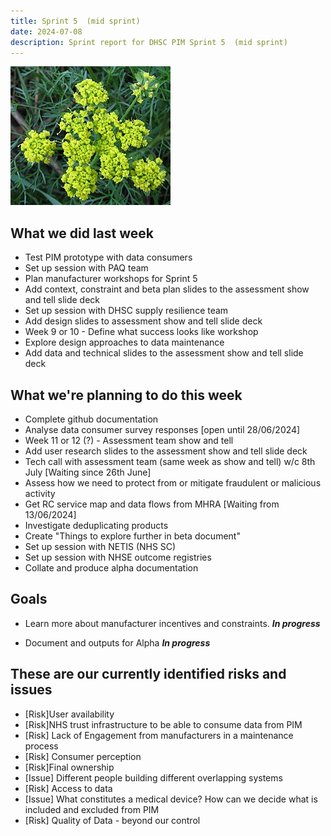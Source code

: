 ```yaml
---
title: Sprint 5  (mid sprint)
date: 2024-07-08
description: Sprint report for DHSC PIM Sprint 5  (mid sprint)
---
```


![Wild Fennel](wildFennel.jpg)

What we did last week
---------------------
- Test PIM prototype with data consumers
- Set up session with PAQ team
- Plan manufacturer workshops for Sprint 5
- Add context, constraint and beta plan slides to the assessment show and tell slide deck
- Set up session with DHSC supply resilience team
- Add design slides to assessment show and tell slide deck
- Week 9 or 10 - Define what success looks like workshop
- Explore design approaches to data maintenance
- Add data and technical slides to the assessment show and tell slide deck


What we're planning to do this week
-----------------------------------
- Complete github documentation
- Analyse data consumer survey responses [open until 28/06/2024]
- Week 11 or 12 (?) - Assessment team show and tell
- Add user research slides to the assessment show and tell slide deck
- Tech call with assessment team (same week as show and tell) w/c 8th July [Waiting since 26th June]
- Assess how we need to protect from or mitigate fraudulent or malicious activity
- Get RC service map and data flows from MHRA [Waiting from 13/06/2024]
- Investigate deduplicating products
- Create "Things to explore further in beta document"
- Set up session with NETIS (NHS SC)
- Set up session with NHSE outcome registries
- Collate and produce alpha documentation


Goals
-----
- Learn more about manufacturer incentives and constraints.
 <span class="badge bg-info">_**In progress**_</span>

- Document and outputs for Alpha
 <span class="badge bg-info">_**In progress**_</span>

These are our currently identified risks and issues
---------------------------------------------------
- [Risk]User availability
- [Risk]NHS trust infrastructure to be able to consume data from PIM
- [Risk] Lack of Engagement from manufacturers in a maintenance process
- [Risk] Consumer perception
- [Risk]Final ownership
- [Issue] Different people building different overlapping systems
- [Risk] Access to data
- [Issue] What constitutes a medical device? How can we decide what is included and excluded from PIM
- [Risk] Quality of Data - beyond our control

